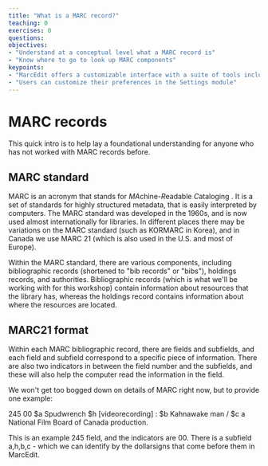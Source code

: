 ```yaml
---
title: "What is a MARC record?"
teaching: 0
exercises: 0
questions:
objectives:
- "Understand at a conceptual level what a MARC record is"
- "Know where to go to look up MARC components"
keypoints:
- "MarcEdit offers a customizable interface with a suite of tools including the MarcEditor"
- "Users can customize their preferences in the Settings module"
---
```


# MARC records
This quick intro is to help lay a foundational understanding for anyone who has not worked with MARC records before.

## MARC standard
MARC is an acronym that stands for *MA*chine-*R*eadable *C*ataloging . It is a set of standards for highly structured metadata, that is easily interpreted by computers. The MARC standard was developed in the 1960s, and is now used almost internationally for libraries. In different places there may be variations on the MARC standard (such as KORMARC in Korea), and in Canada we use MARC 21 (which is also used in the U.S. and most of Europe).

Within the MARC standard, there are various components, including bibliographic records (shortened to "bib records" or "bibs"), holdings records, and authorities. Bibliographic records (which is what we'll be working with for this workshop) contain information about resources that the library has, whereas the holdings record contains information about where the resources are located.

## MARC21 format
Within each MARC bibliographic record, there are fields and subfields, and each field and subfield correspond to a specific piece of information. There are also two indicators in between the field number and the subfields, and these will also help the computer read the information in the field.

We won't get too bogged down on details of MARC right now, but to provide one example:

245	00 $a Spudwrench $h [videorecording] : $b Kahnawake man / $c a National Film Board of Canada production.

This is an example 245 field, and the indicators are 00. There is a subfield a,h,b,c - which we can identify by the dollarsigns that come before them in MarcEdit.
